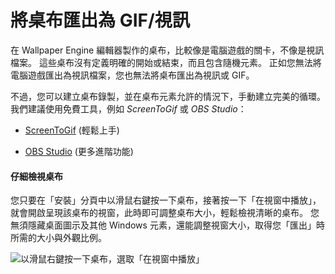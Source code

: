 # 將桌布匯出為 GIF/視訊

在 Wallpaper Engine 編輯器製作的桌布，比較像是電腦遊戲的關卡，不像是視訊檔案。 這些桌布沒有定義明確的開始或結束，而且包含隨機元素。 正如您無法將電腦遊戲匯出為視訊檔案，您也無法將桌布匯出為視訊或 GIF。

不過，您可以建立桌布錄製，並在桌布元素允許的情況下，手動建立完美的循環。 我們建議使用免費工具，例如 *ScreenToGif* 或 *OBS Studio*：

* [ScreenToGif](https://www.screentogif.com/) (輕鬆上手)

* [OBS Studio](https://obsproject.com/) (更多進階功能)

#### 仔細檢視桌布

您只要在「安裝」分頁中以滑鼠右鍵按一下桌布，接著按一下「在視窗中播放」，就會開啟呈現該桌布的視窗，此時即可調整桌布大小，輕鬆檢視清晰的桌布。 您無須隱藏桌面圖示及其他 Windows 元素，還能調整視窗大小，取得您「匯出」時所需的大小與外觀比例。

![以滑鼠右鍵按一下桌布，選取「在視窗中播放」](./playinwindow.gif)